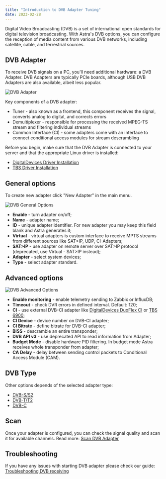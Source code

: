 ```yaml
---
title: "Introduction to DVB Adapter Tuning"
date: 2023-02-28
---
```


Digital Video Broadcasting (DVB) is a set of international open standards for digital television broadcasting. With Astra's DVB options, you can configure the reception of media content from various DVB networks, including satellite, cable, and terrestrial sources.

## DVB Adapter

To receive DVB signals on a PC, you'll need additional hardware: a DVB Adapter. DVB Adapters are typically PCIe boards, although USB DVB Adapters are also available, albeit less popular.

![DVB Adapter](https://cdn.cesbo.com/help/astra/receiving/dvb/intro/dvb-adapter.jpg)

Key components of a DVB adapter:

- Tuner - also known as a frontend, this component receives the signal, converts analog to digital, and corrects errors
- Demultiplexer - responsible for processing the received MPEG-TS stream and filtering individual streams
- Common Interface (CI) - some adapters come with an interface to connect conditional access modules for stream descrambling

Before you begin, make sure that the DVB Adapter is connected to your server and that the appropriate Linux driver is installed:

- [DigitalDevices Driver Installation](../../../misc/tools-and-utilities/dvb/dd-driver)
- [TBS Driver Installation](../../../misc/tools-and-utilities/dvb/tbs-driver)

## General options

To create new adapter click "New Adapter" in the main menu.

![DVB General Options](https://cdn.cesbo.com/help/astra/receiving/dvb/intro/dvb-general.png)

- **Enable** - turn adapter on/off;
- **Name** - adapter name;
- **ID** - unique adapter identifier. For new adapter you may keep this field blank and Astra generates it;
- **Virtual** - virtual adapters is custom interface to receive MPTS streams from different sources like SAT>IP, UDP, CI-Adapters;
- **SAT>IP** - use adapter on remote server over SAT>IP protocol (deprecated, use Virtual - SAT>IP instead);
- **Adapter** - select system devices;
- **Type** - select adapter standard.

## Advanced options

![DVB Advanced Options](https://cdn.cesbo.com/help/astra/receiving/dvb/intro/dvb-advanced.png)

- **Enable monitoring** - enable telemetry sending to Zabbix or InfluxDB;
- **Timeout** - check DVR errors in defined interval. Default: 120;
- **CI** - use external DVB-CI adapter like [DigitalDevices DuoFlex CI](https://www.digital-devices.eu/shop/en/cine-series/ci-expansion/224/digital-devices-duoflex-ci-double-common-interface-ci-extension-duoflex-ci?c=173) or [TBS 6900](https://www.tbsdtv.com/products/tbs6900-dvb-dual-pci-e-card.html);
- **CI Device** - device number on DVB-CI adapter;
- **CI Bitrate** - define bitrate for DVB-CI adapter;
- **BISS** - descramble an entire transponder;
- **DVB API v3** - use deprecated API to read information from Adapter;
- **Budget Mode** - disable hardware PID filtering. In budget mode Astra receives whole transponder from adapter;
- **CA Delay** - delay between sending control packets to Conditional Access Module (CAM).

## DVB Type

Other options depends of the selected adapter type:

- [DVB-S/S2](dvb-s-tuner-options)
- [DVB-T/T2](dvb-t-tuner-options)
- [DVB-C](dvb-c-tuner-options)

## Scan

Once your adapter is configured, you can check the signal quality and scan it for available channels. Read more: [Scan DVB Adapter](scan-dvb-adapter)

## Troubleshooting

If you have any issues with starting DVB adapter please check our guide: [Troubleshooting DVB receiving](../../../misc/troubleshooting/receiving/dvb-receiving)
